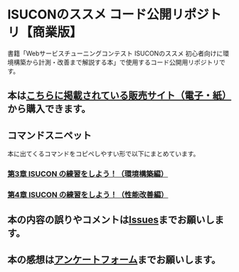 # ISUCONのススメ コード公開リポジトリ【商業版】
書籍「Webサービスチューニングコンテスト ISUCONのススメ 初心者向けに環境構築から計測・改善まで解説する本」で使用するコード公開用リポジトリです。

## 本は[こちらに掲載されている販売サイト（電子・紙）](https://nextpublishing.jp/book/12763.html)から購入できます。

## コマンドスニペット
本に出てくるコマンドをコピペしやすい形で以下にまとめています。

### [第3章 ISUCON の練習をしよう！（環境構築編）](snippet/ch03.md)
### [第4章 ISUCON の練習をしよう！（性能改善編）](snippet/ch04.md)


## 本の内容の誤りやコメントは[Issues](https://github.com/team-fratty/rec4isucon-cp/issues/new)までお願いします。

## 本の感想は[アンケートフォーム](https://forms.gle/evErumGKBPowvBFE7)までお願いします。
